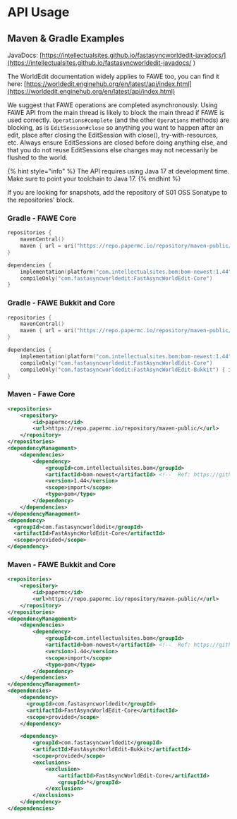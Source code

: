 # API Usage

## Maven & Gradle Examples

JavaDocs: [https://intellectualsites.github.io/fastasyncworldedit-javadocs/](https://intellectualsites.github.io/fastasyncworldedit-javadocs/ )

The WorldEdit documentation widely applies to FAWE too, you can find it here: [https://worldedit.enginehub.org/en/latest/api/index.html](https://worldedit.enginehub.org/en/latest/api/index.html)

We suggest that FAWE operations are completed asynchronously. Using FAWE API from the main thread is likely to block the main thread if FAWE is used correctly. `Operations#complete` (and the other `Operations` methods) are blocking, as is `EditSession#close` so anything you want to happen after an edit, place after closing the EditSession with close(), try-with-resources, etc. Always ensure EditSessions are closed before doing anything else, and that you do not reuse EditSessions else changes may not necessarily be flushed to the world.

{% hint style="info" %}
The API requires using Java 17 at development time. Make sure to point your toolchain to Java 17.
{% endhint %}

If you are looking for snapshots, add the repository of S01 OSS Sonatype to the repositories' block.

### Gradle - FAWE Core


```kt
repositories {
    mavenCentral()
    maven { url = uri("https://repo.papermc.io/repository/maven-public/") }
}

dependencies {
    implementation(platform("com.intellectualsites.bom:bom-newest:1.44")) // Ref: https://github.com/IntellectualSites/bom 
    compileOnly("com.fastasyncworldedit:FastAsyncWorldEdit-Core")
}
```

### Gradle - FAWE Bukkit and Core

```kt
repositories {
    mavenCentral()
    maven { url = uri("https://repo.papermc.io/repository/maven-public/") }
}

dependencies {
    implementation(platform("com.intellectualsites.bom:bom-newest:1.44")) // Ref: https://github.com/IntellectualSites/bom 
    compileOnly("com.fastasyncworldedit:FastAsyncWorldEdit-Core")
    compileOnly("com.fastasyncworldedit:FastAsyncWorldEdit-Bukkit") { isTransitive = false }
}
```

### Maven - Fawe Core

```xml
<repositories>
    <repository>
        <id>papermc</id>
        <url>https://repo.papermc.io/repository/maven-public/</url>
    </repository>
</repositories>
<dependencyManagement>
    <dependencies>
        <dependency>
            <groupId>com.intellectualsites.bom</groupId>
            <artifactId>bom-newest</artifactId> <!--  Ref: https://github.com/IntellectualSites/bom -->
            <version>1.44</version>
            <scope>import</scope>
            <type>pom</type>
        </dependency>
    </dependencies>
</dependencyManagement>
<dependency>
  <groupId>com.fastasyncworldedit</groupId>
  <artifactId>FastAsyncWorldEdit-Core</artifactId>
  <scope>provided</scope>
</dependency>
```

### Maven - FAWE Bukkit and Core


```xml
<repositories>
    <repository>
        <id>papermc</id>
        <url>https://repo.papermc.io/repository/maven-public/</url>
    </repository>
</repositories>
<dependencyManagement>
    <dependencies>
        <dependency>
            <groupId>com.intellectualsites.bom</groupId>
            <artifactId>bom-newest</artifactId> <!--  Ref: https://github.com/IntellectualSites/bom -->
            <version>1.44</version>
            <scope>import</scope>
            <type>pom</type>
        </dependency>
    </dependencies>
</dependencyManagement>
<dependencies>
    <dependency>
      <groupId>com.fastasyncworldedit</groupId>
      <artifactId>FastAsyncWorldEdit-Core</artifactId>
      <scope>provided</scope>
    </dependency>

    <dependency>
        <groupId>com.fastasyncworldedit</groupId>
        <artifactId>FastAsyncWorldEdit-Bukkit</artifactId>
        <scope>provided</scope>
        <exclusions>
            <exclusion>
                <artifactId>FastAsyncWorldEdit-Core</artifactId>
                <groupId>*</groupId>
            </exclusion>
        </exclusions>
    </dependency>
</dependencies>
```
